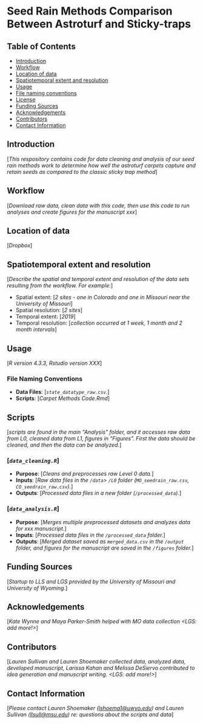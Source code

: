 # Seed Rain Methods Comparison Between Astroturf and Sticky-traps


## Table of Contents
- [Introduction](#Introduction)
- [Workflow](#Workflow)
- [Location of data](#Location-of-data)
- [Spatiotemporal extent and resolution](#Spatiotemporal-extent-and-resolution)
- [Usage](#Usage)
- [File naming conventions](#File-naming-conventions)
- [License](#License)
- [Funding Sources](#Funding-sources)
- [Acknowledgements](#Acknowledgements)
- [Contributors](#Contributors)
- [Contact Information](#Contact-information)

## Introduction

[*This respository contains code for data cleaning and analysis of our seed rain methods work to determine how well the astroturf carpets capture and retain seeds as compared to the classic sticky trap method*]  

## Workflow

[*Download raw data, clean data with this code, then use this code to run analyses and create figures for the manuscript xxx*] 

## Location of data 

[*Dropbox*]

## Spatiotemporal extent and resolution 

[*Describe the spatial and temporal extent and resolution of the data sets resulting from the workflow. For example:*]  
- Spatial extent: [*2 sites - one in Colorado and one in Missouri near the University of Missouri*]
- Spatial resolution: [*2 sites*]
- Temporal extent: [*2019*]
- Temporal resolution: [*collection occurred at 1 week, 1 month and 2 month intervals*]

## Usage

[*R version 4.3.3, Rstudio version XXX*]

### File Naming Conventions

- **Data Files**: [*`state_datatype_raw.csv`.*]
- **Scripts**: [*Carpet Methods Code.Rmd*]

## Scripts

[*scripts are found in the main "Analysis" folder, and it accesses raw data from L0, cleaned data from L1, figures in "Figures".  First the data should be cleaned, and then the data can be analyzed.*] 

### [*`data_cleaning.R`*]

- **Purpose**: [*Cleans and preprocesses raw Level 0 data.*]
- **Inputs**: [*Raw data files in the `/data`> `/L0` folder (`MO_seedrain_raw.csv`, `CO_seedrain_raw.csv`).*]
- **Outputs**: [*Processed data files in a new folder (`/processed_data`).*]

### [*`data_analysis.R`*]

- **Purpose**: [*Merges multiple preprocessed datasets and analyzes data for xxx manuscript.*]
- **Inputs**: [*Processed data files in the `/processed_data` folder.*]
- **Outputs**: [*Merged dataset saved as `merged_data.csv` in the `/output` folder, and figures for the manuscript are saved in the `/figures` folder.*]

## Funding Sources
[*Startup to LLS and LGS provided by the University of Missouri and University of Wyoming.*]

## Acknowledgements
[*Kate Wynne and Maya Parker-Smith helped with MO data collection <LGS: add more!>*]

## Contributors

[*Lauren Sullivan and Lauren Shoemaker collected data, analyzed data, developed manuscript, Larissa Kahan and Melissa DeSiervo contributed to idea generation and manuscript writing. <LGS: add more!>*]

## Contact Information

[*Please contact Lauren Shoemaker (lshoema1@uwyo.edu) and Lauren Sullivan (llsull@msu.edu) re: questions about the scripts and data*]

